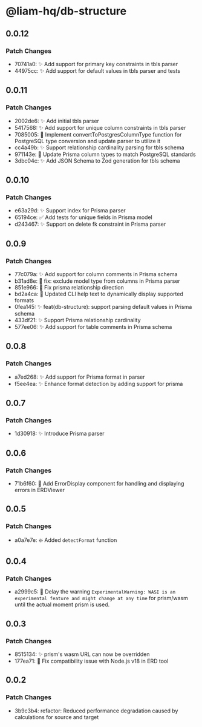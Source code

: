 # @liam-hq/db-structure

## 0.0.12

### Patch Changes

- 70741a0: ✨ Add support for primary key constraints in tbls parser
- 44975cc: ✨ Add support for default values in tbls parser and tests

## 0.0.11

### Patch Changes

- 2002de6: ✨ Add initial tbls parser
- 5417568: ✨ Add support for unique column constraints in tbls parser
- 7085005: 🔧 Implement convertToPostgresColumnType function for PostgreSQL type conversion and update parser to utilize it
- cc4a49b: ✨ Support relationship cardinality parsing for tbls schema
- 971143e: 🔧 Update Prisma column types to match PostgreSQL standards
- 3dbc04c: ✨ Add JSON Schema to Zod generation for tbls schema

## 0.0.10

### Patch Changes

- e63a29d: ✨ Support index for Prisma parser
- 65194ce: ✅ Add tests for unique fields in Prisma model
- d243467: ✨ Support on delete fk constraint in Prisma parser

## 0.0.9

### Patch Changes

- 77c079a: ✨ Add support for column comments in Prisma schema
- b31ad8e: 🐛 fix: exclude model type from columns in Prisma parser
- 851e966: 🐛 Fix prisma relationship direction
- bd2a4ca: 🚸 Updated CLI help text to dynamically display supported formats
- 0fea145: ✨️ feat(db-structure): support parsing default values in Prisma schema
- 433df21: ✨ Support Prisma relationship cardinality
- 577ee06: ✨ Add support for table comments in Prisma schema

## 0.0.8

### Patch Changes

- a7ed268: ✨ Add support for Prisma format in parser
- f5ee4ea: ✨ Enhance format detection by adding support for prisma

## 0.0.7

### Patch Changes

- 1d30918: ✨ Introduce Prisma parser

## 0.0.6

### Patch Changes

- 71b6f60: 🚸 Add ErrorDisplay component for handling and displaying errors in ERDViewer

## 0.0.5

### Patch Changes

- a0a7e7e: :sparkle: Added `detectFormat` function

## 0.0.4

### Patch Changes

- a2999c5: :children_crossing: Delay the warning `ExperimentalWarning: WASI is an experimental feature and might change at any time` for prism/wasm until the actual moment prism is used.

## 0.0.3

### Patch Changes

- 8515134: :sparkles: prism's wasm URL can now be overridden
- 177ea71: :bug: Fix compatibility issue with Node.js v18 in ERD tool

## 0.0.2

### Patch Changes

- 3b9c3b4: refactor: Reduced performance degradation caused by calculations for source and target
